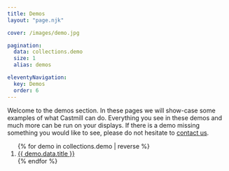 ```yaml
---
title: Demos
layout: "page.njk"

cover: /images/demo.jpg

pagination:
  data: collections.demo
  size: 1
  alias: demos

eleventyNavigation:
  key: Demos
  order: 6
---
```


Welcome to the demos section. In these pages we will show-case some examples of what Castmill can do. Everything you see in these demos and much more can be run on your displays. If there is a demo missing something you would like to see, please do not hesitate to [contact us](mailto:support@castmill.com).

<ol>
{% for demo in collections.demo | reverse %}
  <li><a href="{{ demo.url | url }}">{{ demo.data.title }}</a></li>
{% endfor %}
</ol>

<!--
Pagination not workinf for some reason
<ol>
{% for demo in demos %}
  <li><a href="{{ demo.url | url }}">{{ demo.data.title }}</a></li>
{% endfor %}
</ol>

{% if pagination.href.previous %}
  <a href="{{pagination.href.previous}}">Previous Page</a>
{% endif %}
{% if pagination.href.next %}
  <a href="{{pagination.href.next}}">Next Page</a>
{% endif %}

-->

